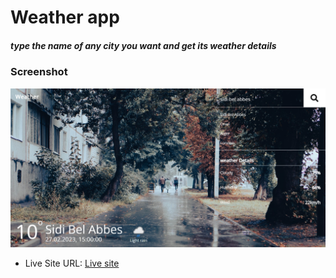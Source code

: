 # Weather app

##### type the name of any city you want and get its weather details

### Screenshot

![](./images/captur.jpeg)

- Live Site URL: [Live site](https://hakikiahmeddjeber.github.io/Weather-app)
